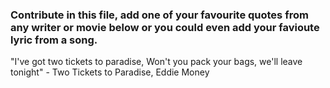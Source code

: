 ### Contribute in this file, add one of your favourite quotes from any writer or movie below or you could even add your favioute lyric from a song. 

"I've got two tickets to paradise, Won't you pack your bags, we'll leave tonight" - Two Tickets to Paradise, Eddie Money

